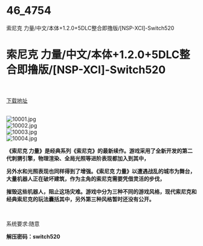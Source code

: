 # 46_4754
索尼克 力量/中文/本体+1.2.0+5DLC整合即撸版/[NSP-XCI]-Switch520
# 索尼克 力量/中文/本体+1.2.0+5DLC整合即撸版/[NSP-XCI]-Switch520
 <br/></br>
[下载地址](https://www.switch520.cc/article/4754 "下载地址")
<br/></br>

<p><img title="10001.jpg" src="https://www.switch520.cc/muke_img/2022_02_23_cf1eb01af8b5d.jpg" alt="10001.jpg"><br>
<img title="10002.jpg" src="https://www.switch520.cc/muke_img/2022_02_23_d4a951e7e080c.jpg" alt="10002.jpg"><br>
<img title="10003.jpg" src="https://www.switch520.cc/muke_img/2022_02_23_c02982df9923e.jpg" alt="10003.jpg"><br>
<img title="10004.jpg" src="https://www.switch520.cc/muke_img/2022_02_23_32246fcc0c3fa.jpg" alt="10004.jpg"></p>
<p><strong>《索尼克 力量》是经典系列《索尼克》的最新续作。游戏采用了全新开发的第二代刺猬引擎，物理渲染、全局光照等进阶表现都加入到其中，</strong></p>
<p><strong>另外水和光照表现也同样得到了增强。《索尼克 力量》以遭遇战乱的城市为舞台，大量机器人正在破坏建筑，作为主角的索尼克需要凭借灵活的步伐，</strong></p>
<p><strong>摧毁这些机器人，阻止这场灾难。游戏中分为三种不同的游戏风格，现代索尼克和经典索尼克的玩法囊括其中，另外第三种风格暂时还没有公开。</strong></p>
<p>&nbsp;</p>
<p>系统要求:随意</p>
<p><strong>解压密码：switch520</strong></p>


